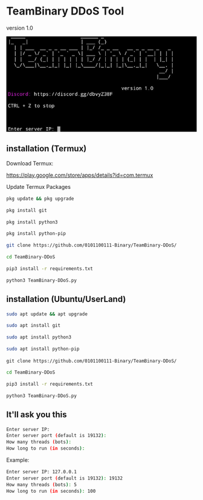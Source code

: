 # TeamBinary DDoS Tool
version 1.0

![banner](banner.png)

## installation (Termux)

Download Termux:

https://play.google.com/store/apps/details?id=com.termux

Update Termux Packages

```bash
pkg update && pkg upgrade
```

```bash
pkg install git
```

```bash
pkg install python3
```

```bash
pkg install python-pip
```

```bash
git clone https://github.com/0101100111-Binary/TeamBinary-DDoS/
```

```bash
cd TeamBinary-DDoS
```

```bash
pip3 install -r requirements.txt
```

```bash
python3 TeamBinary-DDoS.py
```

## installation (Ubuntu/UserLand)

```bash
sudo apt update && apt upgrade
```

```bash
sudo apt install git
```

```bash
sudo apt install python3
```

```bash
sudo apt install python-pip
```

```git clone https://github.com/0101100111-Binary/TeamBinary-DDoS/```

```bash
cd TeamBinary-DDoS
```

```bash
pip3 install -r requirements.txt
```

```bash
python3 TeamBinary-DDoS.py
```

## It'll ask you this

```bash
Enter server IP:
Enter server port (default is 19132):
How many threads (bots): 
How long to run (in seconds):
```

Example:

```bash
Enter server IP: 127.0.0.1
Enter server port (default is 19132): 19132
How many threads (bots): 5
How long to run (in seconds): 100
```

